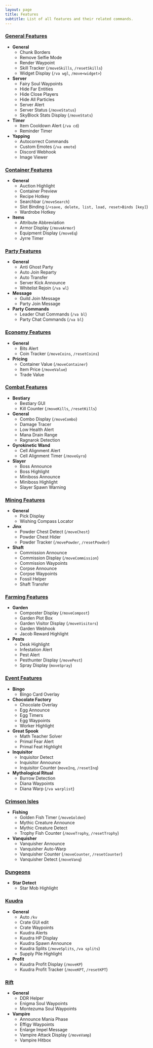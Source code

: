 ```yaml
---
layout: page
title: Features
subtitle: List of all features and their related commands.
---
```


### <u>General Features</u>
- **General**
    - Chunk Borders
    - Remove Selfie Mode
    - Render Waypoint
    - Skill Tracker (`/moveSkills`, `/resetSkills`)
    - Widget Display (`/va wgl`, `/move<widget>`)
- **Server**
    - Fairy Soul Waypoints
    - Hide Far Entities
    - Hide Close Players
    - Hide All Particles
    - Server Alert
    - Server Status (`/moveStatus`)
    - SkyBlock Stats Display (`/moveStats`)
- **Timer**
    - Item Cooldown Alert (`/va cd`)
    - Reminder Timer
- **Yapping**
    - Autocorrect Commands
    - Custom Emotes (`/va emote`)
    - Discord Webhook
    - Image Viewer

### <u>Container Features</u>
- **General**
    - Auction Highlight
    - Container Preview
    - Recipe Hotkey
    - Searchbar (`/moveSearch`)
    - Slot Binding (`/<save, delete, list, load, reset>Binds [key]`)
    - Wardrobe Hotkey
- **Items**
    - Attribute Abbreviation
    - Armor Display (`/moveArmor`)
    - Equipment Display (`/moveEq`)
    - Jyrre Timer

### <u>Party Features</u>
- **General**
    - Anti Ghost Party
    - Auto Join Reparty
    - Auto Transfer
    - Server Kick Announce
    - Whitelist Rejoin (`/va wl`)
- **Message**
    - Guild Join Message
    - Party Join Message
- **Party Commands**
    - Leader Chat Commands (`/va bl`)
    - Party Chat Commands (`/va bl`)

### <u>Economy Features</u>
- **General**
    - Bits Alert
    - Coin Tracker (`/moveCoins`, `/resetCoins`)
- **Pricing**
    - Container Value (`/moveContainer`)
    - Item Price (`/moveValue`)
    - Trade Value

### <u>Combat Features</u>
- **Bestiary**
    - Bestiary GUI
    - Kill Counter (`/moveKills`, `/resetKills`)
- **General**
    - Combo Display (`/moveCombo`)
    - Damage Tracer
    - Low Health Alert
    - Mana Drain Range
    - Ragnarok Detection
- **Gyrokinetic Wand**
    - Cell Alignment Alert
    - Cell Alignment Timer (`/moveGyro`)
- **Slayer**
    - Boss Announce
    - Boss Highlight
    - Miniboss Announce
    - Miniboss Highlight
    - Slayer Spawn Warning

### <u>Mining Features</u>
- **General**
    - Pick Display
    - Wishing Compass Locator
- **Jinx**
    - Powder Chest Detect (`/moveChest`)
    - Powder Chest Hider
    - Powder Tracker (`/movePowder`, `/resetPowder`)
- **Shaft**
    - Commission Announce
    - Commission Display (`/moveCommission`)
    - Commission Waypoints
    - Corpse Announce
    - Corpse Waypoints
    - Fossil Helper
    - Shaft Transfer

### <u>Farming Features</u>
- **Garden**
    - Composter Display (`/moveCompost`)
    - Garden Plot Box
    - Garden Visitor Display (`/moveVisitors`)
    - Garden Webhook
    - Jacob Reward Highlight
- **Pests**
    - Desk Highlight
    - Infestation Alert
    - Pest Alert
    - Pesthunter Display (`/movePest`)
    - Spray Display (`moveSpray`)

### <u>Event Features</u>
- **Bingo**
    - Bingo Card Overlay
- **Chocolate Factory**
    - Chocolate Overlay
    - Egg Announce
    - Egg Timers
    - Egg Waypoints
    - Worker Highlight
- **Great Spook**
    - Math Teacher Solver
    - Primal Fear Alert
    - Primal Feat Highlight
- **Inquisitor**
    - Inquisitor Detect
    - Inquisitor Announce
    - Inquisitor Counter (`moveInq`, `/resetInq`)
- **Mythological Ritual**
    - Burrow Detection
    - Diana Waypoints
    - Diana Warp (`/va warplist`)

### <u>Crimson Isles</u>
- **Fishing**
    - Golden Fish Timer (`/moveGolden`)
    - Mythic Creature Announce
    - Mythic Creature Detect
    - Trophy Fish Counter (`/moveTrophy`, `/resetTrophy`)
- **Vanquisher**
    - Vanquisher Announce
    - Vanquisher Auto-Warp
    - Vanquisher Counter (`/moveCounter`, `/resetCounter`)
    - Vanquisher Detect (`/moveVanq`)

### <u>Dungeons</u>
- **Star Detect**
    - Star Mob Highlight

### <u>Kuudra</u>
- **General**
    - Auto `/kv`
    - Crate GUI edit
    - Crate Waypoints
    - Kuudra Alerts
    - Kuudra HP Display
    - Kuudra Spawn Announce
    - Kuudra Splits (`/moveSplits`, `/va splits`)
    - Supply Pile Highlight
- **Profit**
    - Kuudra Profit Display (`/moveKP`)
    - Kuudra Profit Tracker (`/moveKPT`, `/resetKPT`)

### <u>Rift</u>
- **General**
    - DDR Helper
    - Enigma Soul Waypoints
    - Montezuma Soul Waypoints
- **Vampire**
    - Announce Mania Phase
    - Effigy Waypoints
    - Enlarge Impel Message
    - Vampire Attack Display (`/moveVamp`)
    - Vampire Hitbox
